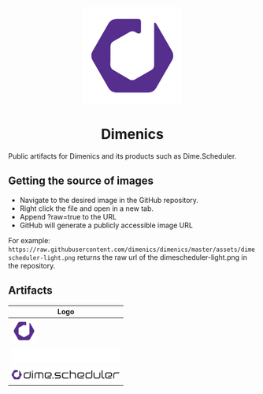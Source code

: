 <p align="center">
    <img src="./assets/dimenicslogo.png" height="200px"/>
</p>

<h1 align="center">Dimenics</h1>

Public artifacts for Dimenics and its products such as Dime.Scheduler.

## Getting the source of images

- Navigate to the desired image in the GitHub repository.
- Right click the file and open in a new tab.
- Append ?raw=true to the URL
- GitHub will generate a publicly accessible image URL

For example: `https://raw.githubusercontent.com/dimenics/dimenics/master/assets/dimescheduler-light.png` returns the raw url of the dimescheduler-light.png in the repository.

## Artifacts

| Logo                                                                   |
| ---------------------------------------------------------------------- |
| <img src="./assets/dimenicslogo.png" style='max-height:50px'>          |
| <img src="./assets/dimescheduler-dark.png" style='max-height:50px'/>   |
| <img src="./assets/dimescheduler-light.png" style='max-height:50px' /> |